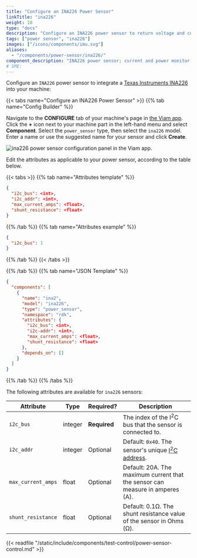 ```yaml
---
title: "Configure an INA226 Power Sensor"
linkTitle: "ina226"
weight: 10
type: "docs"
description: "Configure an INA226 power sensor to return voltage and current readings."
tags: ["power sensor", "ina226"]
images: ["/icons/components/imu.svg"]
aliases:
  - "/components/power-sensor/ina226/"
component_description: "INA226 power sensor; current and power monitor."
# SME:
---
```


Configure an `INA226` power sensor to integrate a [Texas Instruments INA226](https://www.ti.com/product/INA226) into your machine:

{{< tabs name="Configure an INA226 Power Sensor" >}}
{{% tab name="Config Builder" %}}

Navigate to the **CONFIGURE** tab of your machine's page in [the Viam app](https://app.viam.com).
Click the **+** icon next to your machine part in the left-hand menu and select **Component**.
Select the `power_sensor` type, then select the `ina226` model.
Enter a name or use the suggested name for your sensor and click **Create**.

![ina226 power sensor configuration panel in the Viam app.](/components/power-sensor/ina226-config-builder.png)

Edit the attributes as applicable to your power sensor, according to the table below.

{{< tabs >}}
{{% tab name="Attributes template" %}}

```json {class="line-numbers linkable-line-numbers"}
{
  "i2c_bus": <int>,
  "i2c_addr": <int>,
  "max_current_amps": <float>,
  "shunt_resistance": <float>
}
```

{{% /tab %}}
{{% tab name="Attributes example" %}}

```json {class="line-numbers linkable-line-numbers"}
{
  "i2c_bus": 1
}
```

{{% /tab %}}
{{< /tabs >}}

{{% /tab %}}
{{% tab name="JSON Template" %}}

```json {class="line-numbers linkable-line-numbers"}
{
  "components": [
    {
      "name": "ina2",
      "model": "ina226",
      "type": "power_sensor",
      "namespace": "rdk",
      "attributes": {
        "i2c_bus": <int>,
        "i2c-addr": <int>,
        "max_current_amps": <float>,
        "shunt_resistance": <float>
      },
      "depends_on": []
    }
  ]
}
```

{{% /tab %}}
{{% /tabs %}}

The following attributes are available for `ina226` sensors:

<!-- prettier-ignore -->
| Attribute | Type | Required? | Description |
| --------- | -----| --------- | ----------- |
| `i2c_bus` | integer | **Required** | The index of the I<sup>2</sup>C bus that the sensor is connected to. |
| `i2c_addr` | integer | Optional | Default: `0x40`. The sensor's unique [I<sup>2</sup>C address](https://learn.adafruit.com/i2c-addresses/overview). |
| `max_current_amps` | float | Optional | Default: 20A. The maximum current that the sensor can measure in amperes (A). |
| `shunt_resistance` | float | Optional | Default: 0.1Ω. The shunt resistance value of the sensor in Ohms (Ω). |

{{< readfile "/static/include/components/test-control/power-sensor-control.md" >}}
